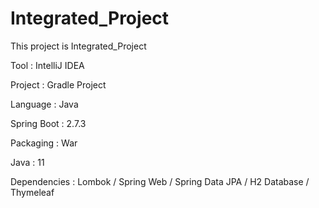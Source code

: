 # Integrated_Project

This project is Integrated_Project


Tool : IntelliJ IDEA

Project : Gradle Project

Language : Java

Spring Boot : 2.7.3

Packaging : War

Java : 11

Dependencies : Lombok / Spring Web / Spring Data JPA / H2 Database / Thymeleaf
